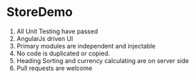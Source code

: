 
# StoreDemo

1. All Unit Testing have passed 
2. AngularJs driven UI
3. Primary modules are independent and injectable
4. No code is duplicated or copied.
5. Heading Sorting and currency calculating are on server side
6. Pull requests are welcome
